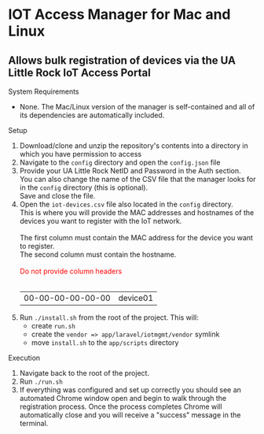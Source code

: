 # IOT Access Manager for Mac and Linux
Allows bulk registration of devices via the UA Little Rock IoT Access Portal
-

System Requirements
- None. The Mac/Linux version of the manager is self-contained and all of its dependencies are automatically included.

Setup
<ol>
<li>Download/clone and unzip the repository's contents into a directory in which you have permission to access</li>
<li>Navigate to the <code>config</code> directory and open the <code>config.json</code> file</li>
<li>Provide your UA Little Rock NetID and Password in the Auth section.<br>You can also change the name of the CSV file that the manager looks for in the <code>config</code> directory (this is optional).<br>Save and close the file.</li>
<li>Open the <code>iot-devices.csv</code> file also located in the <code>config</code> directory.<br>This is where you will provide the MAC addresses and hostnames of the devices you want to register with the IoT network.
<br><br>The first column must contain the MAC address for the device you want to register.<br>The second column must contain the hostname.<br><br><span style="color:red;">Do not provide column headers</span><br><br>
<table style="width:100%">
<tr>
<td>00-00-00-00-00-00</td>
<td>device01</td>
</tr>
</table>
</li>
<li>Run <code>./install.sh</code> from the root of the project. This will:
<ul>
<li>create <code>run.sh</code></li>
<li>create the <code>vendor => app/laravel/iotmgmt/vendor</code> symlink</li>
<li>move <code>install.sh</code> to the <code>app/scripts</code> directory</li>
</ul>
</li>
</ol>

Execution
1. Navigate back to the root of the project.
2. Run <code>./run.sh</code>
3. If everything was configured and set up correctly you should see an automated Chrome window open and begin to walk through the registration process. Once the process completes Chrome will automatically close and you will receive a "success" message in the terminal.
